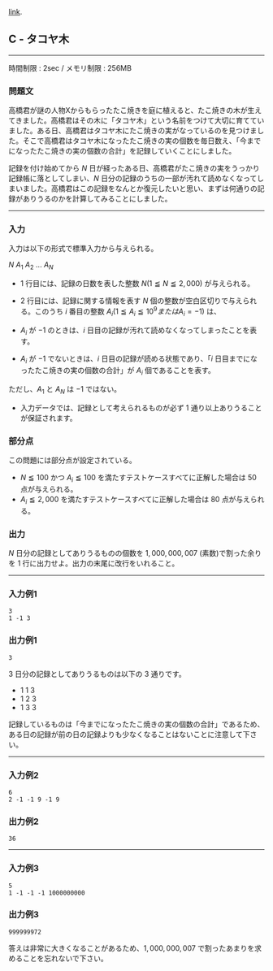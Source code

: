 [link](http://arc023.contest.atcoder.jp/tasks/arc023_3).

## C - タコヤ木

----------

時間制限 : 2sec / メモリ制限 : 256MB

### 問題文

高橋君が謎の人物Xからもらったたこ焼きを庭に植えると、たこ焼きの木が生えてきました。高橋君はその木に「タコヤ木」という名前をつけて大切に育てていました。ある日、高橋君はタコヤ木にたこ焼きの実がなっているのを見つけました。そこで高橋君はタコヤ木になったたこ焼きの実の個数を毎日数え、「今までになったたこ焼きの実の個数の合計」を記録していくことにしました。

記録を付け始めてから $N$ 日が経ったある日、高橋君がたこ焼きの実をうっかり記録帳に落としてしまい、$N$ 日分の記録のうちの一部が汚れて読めなくなってしまいました。高橋君はこの記録をなんとか復元したいと思い、まずは何通りの記録がありうるのかを計算してみることにしました。

----------

### 入力

入力は以下の形式で標準入力から与えられる。

>
$N$
$A_1$ $A_2$ ... $A_N$


* $1$ 行目には、記録の日数を表した整数 $N (1 ≦ N ≦ 2,000)$ が与えられる。
* $2$ 行目には、記録に関する情報を表す $N$ 個の整数が空白区切りで与えられる。このうち $i$ 番目の整数 $A_i (1 ≦ A_i ≦ 10^9 または A_i = -1)$ は、

* $A_i$ が $-1$ のときは、$i$ 日目の記録が汚れて読めなくなってしまったことを表す。
* $A_i$ が $-1$ でないときは、$i$ 日目の記録が読める状態であり、「$i$ 日目までになったたこ焼きの実の個数の合計」が $A_i$ 個であることを表す。

ただし、$A_1$ と $A_N$ は $-1$ ではない。
* 入力データでは、記録として考えられるものが必ず $1$ 通り以上ありうることが保証されます。

### 部分点

この問題には部分点が設定されている。

* $N ≦ 100$ かつ $A_i ≦ 100$ を満たすテストケースすべてに正解した場合は $50$ 点が与えられる。
* $A_i ≦ 2,000$ を満たすテストケースすべてに正解した場合は $80$ 点が与えられる。

### 出力

$N$ 日分の記録としてありうるものの個数を $1,000,000,007$ (素数)で割った余りを $1$ 行に出力せよ。出力の末尾に改行をいれること。

----------

### 入力例1

```
3
1 -1 3
```

### 出力例1

```
3
```

$3$ 日分の記録としてありうるものは以下の $3$ 通りです。

* 1 1 3
* 1 2 3
* 1 3 3

記録しているものは「今までになったたこ焼きの実の個数の合計」であるため、ある日の記録が前の日の記録よりも少なくなることはないことに注意して下さい。

----------

### 入力例2

```
6
2 -1 -1 9 -1 9
```

### 出力例2

```
36
```

----------

### 入力例3

```
5
1 -1 -1 -1 1000000000
```

### 出力例3

```
999999972
```

答えは非常に大きくなることがあるため、$1,000,000,007$ で割ったあまりを求めることを忘れないで下さい。

